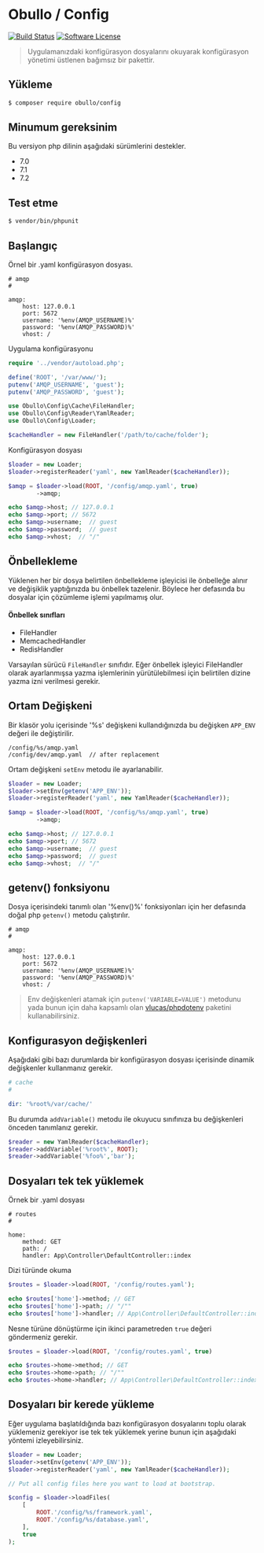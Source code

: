 
# Obullo / Config

[![Build Status](https://travis-ci.org/obullo/Config.svg?branch=master)](https://travis-ci.org/obullo/Config)
[![Software License](https://img.shields.io/badge/license-MIT-brightgreen.svg)](LICENSE.md)

> Uygulamanızdaki konfigürasyon dosyalarını okuyarak konfigürasyon yönetimi üstlenen bağımsız bir pakettir.

## Yükleme

``` bash
$ composer require obullo/config
```

## Minumum gereksinim

Bu versiyon php dilinin aşağıdaki sürümlerini destekler.

* 7.0
* 7.1
* 7.2

## Test etme

``` bash
$ vendor/bin/phpunit
```

## Başlangıç

Örnel bir .yaml konfigürasyon dosyası.

```
# amqp
# 

amqp:
    host: 127.0.0.1
    port: 5672
    username: '%env(AMQP_USERNAME)%'
    password: '%env(AMQP_PASSWORD)%'
    vhost: /
```

Uygulama konfigürasyonu

```php
require '../vendor/autoload.php';

define('ROOT', '/var/www/');
putenv('AMQP_USERNAME', 'guest');
putenv('AMQP_PASSWORD', 'guest');

use Obullo\Config\Cache\FileHandler;
use Obullo\Config\Reader\YamlReader;
use Obullo\Config\Loader;

$cacheHandler = new FileHandler('/path/to/cache/folder');
```

Konfigürasyon dosyası

```php
$loader = new Loader;
$loader->registerReader('yaml', new YamlReader($cacheHandler));

$amqp = $loader->load(ROOT, '/config/amqp.yaml', true)
        ->amqp;

echo $amqp->host; // 127.0.0.1
echo $amqp->port; // 5672
echo $amqp->username;  // guest
echo $amqp->password;  // guest
echo $amqp->vhost;  // "/"
```

## Önbellekleme

Yüklenen her bir dosya belirtilen önbellekleme işleyicisi ile önbelleğe alınır ve değişiklik yaptığınızda bu önbellek tazelenir. Böylece her defasında bu dosyalar için çözümleme işlemi yapılmamış olur.

#### Önbellek sınıfları

* FileHandler
* MemcachedHandler
* RedisHandler

Varsayılan sürücü `FileHandler` sınıfıdır. Eğer önbellek işleyici FileHandler olarak ayarlanmışsa yazma işlemlerinin yürütülebilmesi için belirtilen dizine yazma izni verilmesi gerekir.

## Ortam Değişkeni

Bir klasör yolu içerisinde '%s' değişkeni kullandığınızda bu değişken `APP_ENV` değeri ile değiştirilir.

```
/config/%s/amqp.yaml
/config/dev/amqp.yaml  // after replacement
```

Ortam değişkeni `setEnv` metodu ile ayarlanabilir.

```php
$loader = new Loader;
$loader->setEnv(getenv('APP_ENV'));
$loader->registerReader('yaml', new YamlReader($cacheHandler));

$amqp = $loader->load(ROOT, '/config/%s/amqp.yaml', true)
        ->amqp;

echo $amqp->host; // 127.0.0.1
echo $amqp->port; // 5672
echo $amqp->username;  // guest
echo $amqp->password;  // guest
echo $amqp->vhost;  // "/"
```

## getenv() fonksiyonu

Dosya içerisindeki tanımlı olan '%env()%' fonksiyonları için her defasında doğal php `getenv()` metodu çalıştırılır.

```
# amqp
# 

amqp:
    host: 127.0.0.1
    port: 5672
    username: '%env(AMQP_USERNAME)%'
    password: '%env(AMQP_PASSWORD)%'
    vhost: /
```

> Env değişkenleri atamak için `putenv('VARIABLE=VALUE')` metodunu yada bunun için daha kapsamlı olan <a href="https://packagist.org/packages/vlucas/phpdotenv">vlucas/phpdotenv</a> paketini kullanabilirsiniz.


## Konfigurasyon değişkenleri

Aşağıdaki gibi bazı durumlarda bir konfigürasyon dosyası içerisinde dinamik değişkenler kullanmanız gerekir.

```php
# cache
# 

dir: '%root%/var/cache/'
```

Bu durumda `addVariable()` metodu ile okuyucu sınıfınıza bu değişkenleri önceden tanımlanız gerekir.


```php
$reader = new YamlReader($cacheHandler);
$reader->addVariable('%root%', ROOT);
$reader->addVariable('%foo%','bar');
```

## Dosyaları tek tek yüklemek

Örnek bir .yaml dosyası

```
# routes
#

home:
    method: GET
    path: /
    handler: App\Controller\DefaultController::index
```

Dizi türünde okuma

```php
$routes = $loader->load(ROOT, '/config/routes.yaml');

echo $routes['home']->method; // GET
echo $routes['home']->path; // "/""
echo $routes['home']->handler; // App\Controller\DefaultController::index
```

Nesne türüne dönüştürme için ikinci parametreden `true` değeri göndermeniz gerekir.

```php
$routes = $loader->load(ROOT, '/config/routes.yaml', true)

echo $routes->home->method; // GET
echo $routes->home->path; // "/""
echo $routes->home->handler; // App\Controller\DefaultController::index
```

## Dosyaları bir kerede yükleme

Eğer uygulama başlatıldığında bazı konfigürasyon dosyalarını toplu olarak yüklemeniz gerekiyor ise tek tek yüklemek yerine bunun için aşağıdaki yöntemi izleyebilirsiniz.

```php
$loader = new Loader;
$loader->setEnv(getenv('APP_ENV'));
$loader->registerReader('yaml', new YamlReader($cacheHandler));

// Put all config files here you want to load at bootstrap.

$config = $loader->loadFiles(
    [
        ROOT.'/config/%s/framework.yaml',
        ROOT.'/config/%s/database.yaml',
    ],
    true
);
```